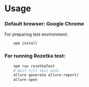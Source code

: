 # Usage

### Default browser: Google Chrome
For preparing test environment:

```bash
    npm install
```

### For running Rozetka test:

```bash
    npm run rozetkaTest
    # Wait till test ends
    allure generate allure-report/
    allure open
```
